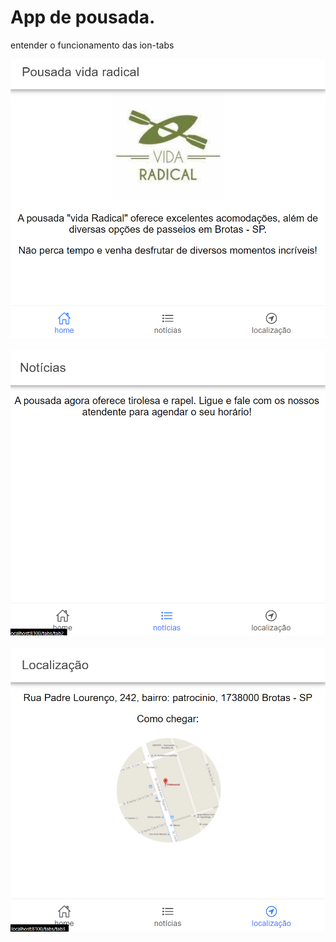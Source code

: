 <h1>App de pousada.</h1>
<p>entender o funcionamento das ion-tabs</p>

<img src="./src/assets/img/tela1.png"/>
<br><br>
<img src="./src/assets/img/tela2.png"/>
<br><br>
<img src="./src/assets/img/tela3.png"/>